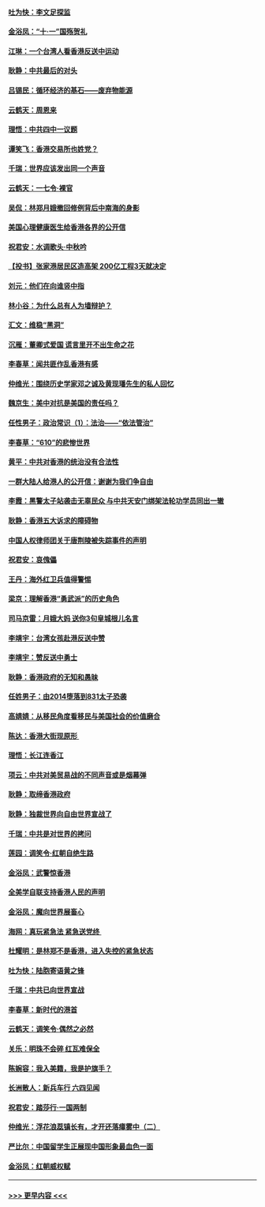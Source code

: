 #### [吐为快：李文足探监](../pages/nsc993/n11509622.md?t=09100211) 
#### [金浴凤：“十‧一”国殇贺礼](../pages/nsc993/n11509593.md?t=09100211) 
#### [江琳：一个台湾人看香港反送中运动](../pages/nsc993/n11509211.md?t=09100211) 
#### [耿静：中共最后的对头](../pages/nsc993/n11508308.md?t=09100211) 
#### [吕锡民：循环经济的基石——废弃物能源](../pages/nsc993/n11508212.md?t=09100211) 
#### [云鹤天：周恩来](../pages/nsc993/n11508055.md?t=09100211) 
#### [理悟：中共四中一议题](../pages/nsc993/n11507782.md?t=09100211) 
#### [谭笑飞：香港交易所也姓党？](../pages/nsc993/n11507753.md?t=09100211) 
#### [千瑞：世界应该发出同一个声音](../pages/nsc993/n11507290.md?t=09100211) 
#### [云鹤天：一七令‧裸官](../pages/nsc993/n11507177.md?t=09100211) 
#### [吴侃：林郑月娥撤回修例背后中南海的身影](../pages/nsc993/n11506876.md?t=09100211) 
#### [美国心理健康医生给香港各界的公开信](../pages/nsc993/n11506809.md?t=09100211) 
#### [祝君安：水调歌头‧中秋吟](../pages/nsc993/n11506758.md?t=09100211) 
#### [【投书】张家港居民区造高架 200亿工程3天就决定](../pages/nsc993/n11506682.md?t=09100211) 
#### [刘元：他们在向谁竖中指](../pages/nsc993/n11505384.md?t=09100211) 
#### [林小谷：为什么总有人为墙辩护？](../pages/nsc993/n11505226.md?t=09100211) 
#### [汇文：维稳“黑洞”](../pages/nsc993/n11504347.md?t=09100211) 
#### [沉雁：董卿式爱国 谎言里开不出生命之花](../pages/nsc993/n11503215.md?t=09100211) 
#### [李春草：闻共匪作乱香港有感](../pages/nsc993/n11503072.md?t=09100211) 
#### [仲维光：围绕历史学家邓之诚及黄现璠先生的私人回忆](../pages/nsc993/n11501330.md?t=09100211) 
#### [魏京生：美中对抗是美国的责任吗？](../pages/nsc993/n11500723.md?t=09100211) 
#### [任性男子：政治常识（1）：法治——“依法管治”](../pages/nsc993/n11500791.md?t=09100211) 
#### [李春草：“610”的悲惨世界](../pages/nsc993/n11501141.md?t=09100211) 
#### [黄平：中共对香港的统治没有合法性](../pages/nsc993/n11499473.md?t=09100211) 
#### [一群大陆人给港人的公开信：谢谢为我们争自由](../pages/nsc993/n11500402.md?t=09100211) 
#### [李霞：黑警太子站袭击无辜民众 与中共天安门绑架法轮功学员同出一辙](../pages/nsc993/n11499805.md?t=09100211) 
#### [耿静：香港五大诉求的障碍物](../pages/nsc993/n11497578.md?t=09100211) 
#### [中国人权律师团关于唐荆陵被失踪事件的声明](../pages/nsc993/n11500014.md?t=09100211) 
#### [祝君安：哀傀儡](../pages/nsc993/n11499776.md?t=09100211) 
#### [王丹：海外红卫兵值得警惕](../pages/nsc993/n11498138.md?t=09100211) 
#### [梁京：理解香港“勇武派”的历史角色](../pages/nsc993/n11498006.md?t=09100211) 
#### [司马京雷：月娥大妈  送你3句皇城根儿名言](../pages/nsc993/n11497885.md?t=09100211) 
#### [李靖宇：台湾女孩赴港反送中赞](../pages/nsc993/n11497721.md?t=09100211) 
#### [李靖宇：赞反送中勇士](../pages/nsc993/n11497452.md?t=09100211) 
#### [耿静：香港政府的无知和愚昧](../pages/nsc993/n11494238.md?t=09100211) 
#### [任姓男子：由2014堕落到831太子恐袭](../pages/nsc993/n11496683.md?t=09100211) 
#### [高婧婧：从移民角度看移民与美国社会的价值磨合](../pages/nsc993/n11495757.md?t=09100211) 
#### [陈达：香港大街现原形 ](../pages/nsc993/n11495441.md?t=09100211) 
#### [理悟：长江连香江](../pages/nsc993/n11495377.md?t=09100211) 
#### [项云：中共对美贸易战的不同声音或是烟幕弹](../pages/nsc993/n11494929.md?t=09100211) 
#### [耿静：取缔香港政府](../pages/nsc993/n11494218.md?t=09100211) 
#### [耿静：独裁世界向自由世界宣战了](../pages/nsc993/n11494190.md?t=09100211) 
#### [千瑞：中共是对世界的拷问](../pages/nsc993/n11493021.md?t=09100211) 
#### [莲园：调笑令‧红朝自绝生路](../pages/nsc993/n11493011.md?t=09100211) 
#### [金浴凤：武警惊香港](../pages/nsc993/n11492994.md?t=09100211) 
#### [全美学自联支持香港人民的声明](../pages/nsc993/n11492630.md?t=09100211) 
#### [金浴凤：魔向世界展畜心](../pages/nsc993/n11492599.md?t=09100211) 
#### [海网：真玩紧急法 紧急送党终 ](../pages/nsc993/n11492535.md?t=09100211) 
#### [杜耀明：是林郑不是香港，进入失控的紧急状态](../pages/nsc993/n11491420.md?t=09100211) 
#### [吐为快：陆胞寄语黄之锋](../pages/nsc993/n11491117.md?t=09100211) 
#### [千瑞：中共已向世界宣战](../pages/nsc993/n11490123.md?t=09100211) 
#### [李春草：新时代的港首](../pages/nsc993/n11489864.md?t=09100211) 
#### [云鹤天：调笑令·偶然之必然](../pages/nsc993/n11489701.md?t=09100211) 
#### [关乐：明珠不会碎 红瓦难保全](../pages/nsc993/n11489647.md?t=09100211) 
#### [陈婉容：我入美籍，我是护旗手？](../pages/nsc993/n11487908.md?t=09100211) 
#### [长洲散人：新兵车行 六四见闻](../pages/nsc993/n11487729.md?t=09100211) 
#### [祝君安：踏莎行‧一国两制](../pages/nsc993/n11487699.md?t=09100211) 
#### [仲维光：浮花浪蕊镇长有，才开还落瘴雾中（二）](../pages/nsc993/n11483286.md?t=09100211) 
#### [严比尔：中国留学生正展现中国形象最血色一面](../pages/nsc993/n11485145.md?t=09100211) 
#### [金浴凤：红朝威权赋](../pages/nsc993/n11485191.md?t=09100211) 

----
#### [ >>> 更早内容 <<< ](../indexes/nsc993-earlier.md)
